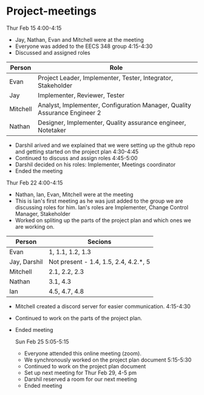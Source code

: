 # Project-meetings

Thur Feb 15
4:00-4:15
- Jay, Nathan, Evan and Mitchell were at the meeting
- Everyone was added to the EECS 348 group
4:15-4:30
- Discussed and assigned roles

|  Person  | Role |
| -------- | ---- |
|   Evan   | Project Leader, Implementer, Tester, Integrator, Stakeholder |
|    Jay   | Implementer, Reviewer, Tester |
| Mitchell | Analyst, Implementer, Configuration Manager, Quality Assurance Engineer 2 |
|  Nathan  | Designer, Implementer, Quality assurance engineer, Notetaker |

- Darshil arived and we explained that we were setting up the github repo and getting started on the project plan
4:30-4:45
- Continued to discuss and assign roles
4:45-5:00
-  Darshil decided on his roles: Implementer, Meetings coordinator 
-  Ended the meeting

Thur Feb 22
4:00-4:15
- Nathan, Ian, Evan, Mitchell were at the meeting
- This is Ian's first meeting as he was just added to the group we are discussing roles for him. Ian's roles are Implementer, Change Control Manager, Stakeholder
- Worked on spliting up the parts of the project plan and which ones we are working on.

|  Person  | Secions |
| -------- | ------- |
|   Evan   | 1, 1.1, 1.2, 1.3 |
| Jay, Darshil | Not present - 1.4, 1.5, 2.4, 4.2.*, 5 |
| Mitchell | 2.1, 2.2, 2.3 |
|  Nathan  | 3.1, 4.3 |
|    Ian   | 4.5, 4.7, 4.8 | 

- Mitchell created a discord server for easier communication.
4:15-4:30
- Continued to work on the parts of the project plan.
- Ended meeting

  Sun Feb 25
  5:05-5:15
  - Everyone attended this online meeting (zoom).
  - We synchronously worked on the project plan document
  5:15-5:30
  - Continued to work on the project plan document
  - Set up next meeting for Thur Feb 29, 4-5 pm
  - Darshil reserved a room for our next meeting
  - Ended meeting
